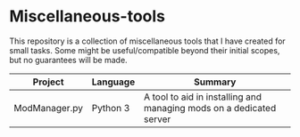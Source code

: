 # Miscellaneous-tools

This repository is a collection of miscellaneous tools that I have created for small tasks. Some might be useful/compatible
beyond their initial scopes, but no guarantees will be made.

| Project | Language | Summary |
| ------- | -------- | ------- |
| ModManager.py | Python 3 | A tool to aid in installing and managing mods on a dedicated server |